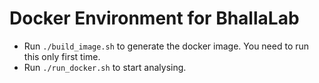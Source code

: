 # Docker Environment for BhallaLab

- Run `./build_image.sh` to generate the docker image. You need to run this only first time.
- Run `./run_docker.sh` to start analysing.

